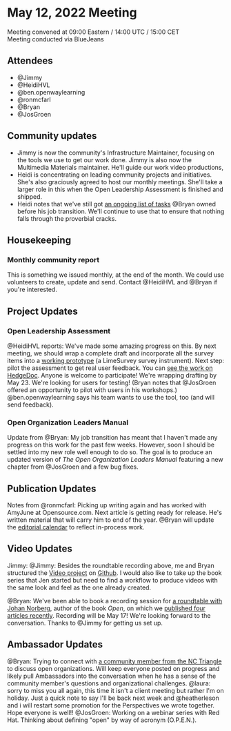 # May 12, 2022 Meeting

Meeting convened at 09:00 Eastern / 14:00 UTC / 15:00 CET  
Meeting conducted via BlueJeans  

## Attendees

- @Jimmy
- @HeidiHVL 
- @ben.openwaylearning 
- @ronmcfarl 
- @Bryan 
- @JosGroen 

## Community updates

* Jimmy is now the community's Infrastructure Maintainer, focusing on the tools we use to get our work done. Jimmy is also now the Multimedia Materials maintainer. He'll guide our work video productions, 
* Heidi is concentrating on leading community projects and initiatives. She's also graciously agreed to host our monthly meetings. She'll take a larger role in this when the Open Leadership Assessment is finished and shipped.
* Heidi notes that we've still got [an ongoing list of tasks](https://notes.theopenorganization.org/Hqh71oTOR16uGhmLJejIFw#) @Bryan owned before his job transition. We'll continue to use that to ensure that nothing falls through the proverbial cracks.

## Housekeeping 

### Monthly community report
This is something we issued monthly, at the end of the month. We could use volunteers to create, update and send. Contact @HeidiHVL and @Bryan if you're interested.

## Project Updates

### Open Leadership Assessment 
@HeidiHVL reports: We've made some amazing progress on this. By next meeting, we should wrap a complete draft and incorporate all the survey items into a [working prototype](https://fedoraproject.limequery.com/537774?lang=en) (a LimeSurvey survey instrument). Next step: pilot the assessment to get real user feedback. You can [see the work on HedgeDoc](https://notes.theopenorganization.org/WpPhqbJwRG2KzuEz5md8tQ#). Anyone is welcome to participate! We're wrapping drafting by May 23. We're looking for users for testing! (Bryan notes that @JosGroen offered an opportunity to pilot with users in his workshops.) @ben.openwaylearning says his team wants to use the tool, too (and will send feedback).

### Open Organization Leaders Manual
Update from @Bryan: My job transition has meant that I haven't made any progress on this work for the past few weeks. However, soon I should be settled into my new role well enough to do so. The goal is to produce an updated version of *The Open Organization Leaders Manual* featuring a new chapter from @JosGroen and a few bug fixes.

## Publication Updates

Notes from @ronmcfarl: Picking up writing again and has worked with AmyJune at Opensource.com. Next article is getting ready for release. He's written material that will carry him to end of the year. @Bryan will update the [editorial calendar](https://github.com/open-organization/editorial/projects/1) to reflect in-process work.

## Video Updates

Jimmy: @Jimmy: Besides the roundtable recording above, me and Bryan structured the [Video project](https://github.com/open-organization/video/projects/1) on [Github](https://github.com/open-organization/video). I would also like to take up the book series that Jen started but need to find a workflow to produce videos with the same look and feel as the one already created.

@Bryan: We've been able to book a recording session for [a roundtable with Johan Norberg](https://github.com/open-organization/video/issues/2), author of the book *Open*, on which we [published four articles recently](https://opensource.com/tags/open-organization). Recording will be May 17! We're looking forward to the conversation. Thanks to @Jimmy for getting us set up.

## Ambassador Updates

@Bryan: Trying to connect with [a community member from the NC Triangle](https://www.theopenorganization.community/t/how-to-connect-with-local-open-org-community-in-north-carolina-usa/340/6) to discuss open organizations. Will keep everyone posted on progress and likely pull Ambassadors into the conversation when he has a sense of the community member's questions and organizational challenges.
@laura: sorry to miss you all again, this time it isn't a client meeting but rather I'm on holiday. Just a quick note to say I'll be back next week and @heatherleson and i will restart some promotion for the Perspectives we wrote together. Hope everyone is well!!
@JosGroen: Working on a webinar series with Red Hat. Thinking about defining "open" by way of acronym (O.P.E.N.).

